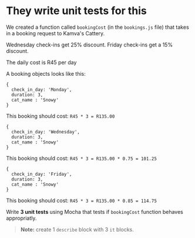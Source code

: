 # They write unit tests for this

We created a function called `bookingCost` (in the `bookings.js` file) that takes in a booking request to Kamva's Cattery.

Wednesday check-ins get 25% discount.
Friday check-ins get a 15% discount.

The daily cost is R45 per day

A booking objects looks like this:

```
{
  check_in_day: 'Monday',
  duration: 3,
  cat_name : 'Snowy'
}
```

This booking should cost: `R45 * 3 = R135.00`

```
{
  check_in_day: 'Wednesday',
  duration: 3,
  cat_name : 'Snowy'
}
```

This booking should cost: `R45 * 3 = R135.00 * 0.75 = 101.25`

```
{
  check_in_day: 'Friday',
  duration: 3,
  cat_name : 'Snowy'
}
```

This booking should cost: `R45 * 3 = R135.00 * 0.85 = 114.75` 

Write **3 unit tests** using Mocha that tests if `bookingCost` function behaves appropriatly.

> **Note:** create 1 `describe` block with 3 `it` blocks.
